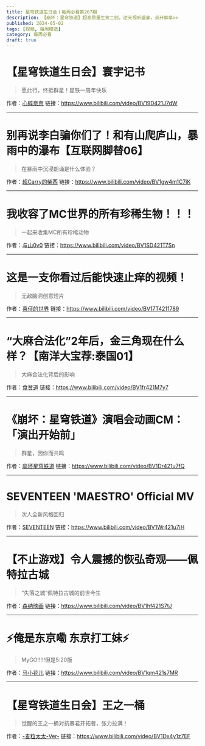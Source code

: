 ```yaml
---
title: 星穹铁道生日会丨每周必看第267期
description: 【崩坏：星穹铁道】超高质量生贺二创，逆天视听盛宴，点开即享>>
published: 2024-05-02
tags: [视频, 每周精选]
category: 每周必看
draft: true
---
```


# 【星穹铁道生日会】寰宇记书
> 愿此行，终抵群星！星铁一周年快乐

作者：[心碎奈奈](https://space.bilibili.com/3546661297064039)
链接：https://www.bilibili.com/video/BV19D421J7dW

---

# 别再说李白骗你们了！和有山爬庐山，暴雨中的瀑布【互联网脚替06】
> 在暴雨中沉浸朗诵是什么体验？

作者：[超Carry的柴西](https://space.bilibili.com/383578614)
链接：https://www.bilibili.com/video/BV1gw4m1C7iK

---

# 我收容了MC世界的所有珍稀生物！！！
> 一起来收集MC所有珍稀动物

作者：[与山0v0](https://space.bilibili.com/26240675)
链接：https://www.bilibili.com/video/BV1SD421T7Sn

---

# 这是一支你看过后能快速止痒的视频！
> 无敌脑洞创意短片

作者：[喜仔的世界](https://space.bilibili.com/7760828)
链接：https://www.bilibili.com/video/BV17T4211789

---

# “大麻合法化”2年后，金三角现在什么样？【南洋大宝荐:泰国01】
> 大麻合法化背后的影响

作者：[食贫道](https://space.bilibili.com/39627524)
链接：https://www.bilibili.com/video/BV1fr421M7y7

---

# 《崩坏：星穹铁道》演唱会动画CM：「演出开始前」
> 群星，因你而共鸣

作者：[崩坏星穹铁道](https://space.bilibili.com/1340190821)
链接：https://www.bilibili.com/video/BV1Dr421u7fQ

---

# SEVENTEEN 'MAESTRO' Official MV
> 次人全新风格回归

作者：[SEVENTEEN](https://space.bilibili.com/692206640)
链接：https://www.bilibili.com/video/BV1Wr421u7iH

---

# 【不止游戏】令人震撼的恢弘奇观——佩特拉古城
> “失落之城”佩特拉古城的前世今生

作者：[森纳映画](https://space.bilibili.com/1724598)
链接：https://www.bilibili.com/video/BV1hf421S7tJ

---

# ⚡俺是东京嘞 东京打工妹⚡
> MyGO!!!!!但是5:20版

作者：[马小花儿](https://space.bilibili.com/303309)
链接：https://www.bilibili.com/video/BV1qm421s7MR

---

# 【星穹铁道生日会】王之一桶
> 觉醒的王之一桶对抗暴君开拓者，张力拉满！

作者：[-麦粒太太-Ver-](https://space.bilibili.com/43367551)
链接：https://www.bilibili.com/video/BV1Dx4y1z7EF

